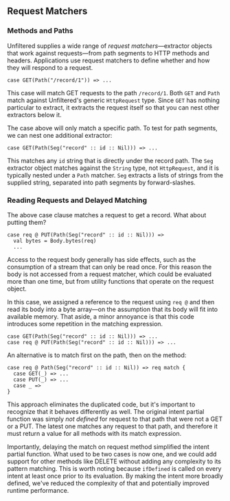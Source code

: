 Request Matchers
----------------

### Methods and Paths

Unfiltered supplies a wide range of *request matchers*—extractor
objects that work against requests—from path segments to HTTP methods
and headers. Applications use request matchers to define whether and
how they will respond to a request.

    case GET(Path("/record/1")) => ...

This case will match GET requests to the path `/record/1`. Both `GET`
and `Path` match against Unfiltered's generic `HttpRequest`
type. Since `GET` has nothing particular to extract, it extracts the
request itself so that you can nest other extractors below it.

The case above will only match a specific path. To test for path
segments, we can nest one additional extractor:

    case GET(Path(Seg("record" :: id :: Nil))) => ...

This matches any `id` string that is directly under the record
path. The `Seg` extractor object matches against the `String` type,
not `HttpRequest`, and it is typically nested under a `Path`
matcher. `Seg` extracts a lists of strings from the supplied string,
separated into path segments by forward-slashes.

### Reading Requests and Delayed Matching

The above case clause matches a request to get a record. What about
putting them?

    case req @ PUT(Path(Seg("record" :: id :: Nil))) =>
      val bytes = Body.bytes(req)
      ...

Access to the request body generally has side effects, such as the
consumption of a stream that can only be read once. For this reason
the body is not accessed from a request matcher, which could be
evaluated more than one time, but from utility functions that operate
on the request object.

In this case, we assigned a reference to the request using `req @` and
then read its body into a byte array—on the assumption that its body
will fit into available memory. That aside, a minor annoyance is that
this code introduces some repetition in the matching expression.

    case GET(Path(Seg("record" :: id :: Nil))) => ...
    case req @ PUT(Path(Seg("record" :: id :: Nil))) => ...

An alternative is to match first on the path, then on the method:

    case req @ Path(Seg("record" :: id :: Nil)) => req match {
      case GET(_) => ...
      case PUT(_) => ...
      case _ =>
    }

This approach eliminates the duplicated code, but it's important to
recognize that it behaves differently as well. The original intent
partial function was simply *not defined* for request to that path
that were not a GET or a PUT. The latest one matches any request to
that path, and therefore it must return a value for all methods with
its match expression.

Importantly, delaying the match on request method simplified the
intent partial function. What used to be two cases is now one, and we
could add support for other methods like DELETE without adding any
complexity to its pattern matching. This is worth noting because
`ifDefined` is called on every intent at least once prior to its
evaluation. By making the intent more broadly defined, we've reduced
the complexity of that and potentially improved runtime performance.
